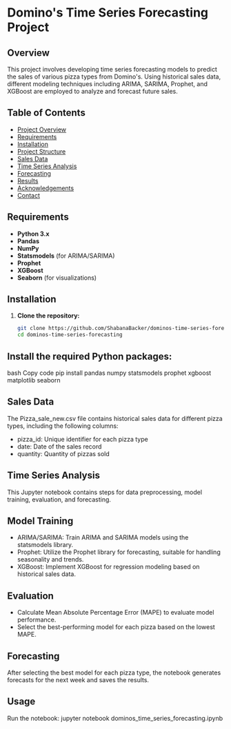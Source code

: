 # Domino's Time Series Forecasting Project

## Overview
This project involves developing time series forecasting models to predict the sales of various pizza types from Domino's. Using historical sales data, different modeling techniques including ARIMA, SARIMA, Prophet, and XGBoost are employed to analyze and forecast future sales.

## Table of Contents
- [Project Overview](#overview)
- [Requirements](#requirements)
- [Installation](#installation)
- [Project Structure](#project-structure)
- [Sales Data](#sales-data)
- [Time Series Analysis](#time-series-analysis)
- [Forecasting](#forecasting)
- [Results](#results)
- [Acknowledgements](#acknowledgements)
- [Contact](#contact)

## Requirements
- **Python 3.x**
- **Pandas**
- **NumPy**
- **Statsmodels** (for ARIMA/SARIMA)
- **Prophet**
- **XGBoost**
- **Seaborn** (for visualizations)

## Installation
1. **Clone the repository:**
   ```bash
   git clone https://github.com/ShabanaBacker/dominos-time-series-forecasting.git
   cd dominos-time-series-forecasting
## Install the required Python packages:
bash
Copy code
pip install pandas numpy statsmodels prophet xgboost matplotlib seaborn

## Sales Data
The Pizza_sale_new.csv file contains historical sales data for different pizza types, including the following columns:

- pizza_id: Unique identifier for each pizza type
- date: Date of the sales record
- quantity: Quantity of pizzas sold

## Time Series Analysis
This Jupyter notebook contains steps for data preprocessing, model training, evaluation, and forecasting.

## Model Training
- ARIMA/SARIMA: Train ARIMA and SARIMA models using the statsmodels library.
- Prophet: Utilize the Prophet library for forecasting, suitable for handling seasonality and trends.
- XGBoost: Implement XGBoost for regression modeling based on historical sales data.

## Evaluation
 - Calculate Mean Absolute Percentage Error (MAPE) to evaluate model performance.
 - Select the best-performing model for each pizza based on the lowest MAPE.
## Forecasting
After selecting the best model for each pizza type, the notebook generates forecasts for the next week and saves the results.
## Usage
Run the notebook:
jupyter notebook dominos_time_series_forecasting.ipynb

